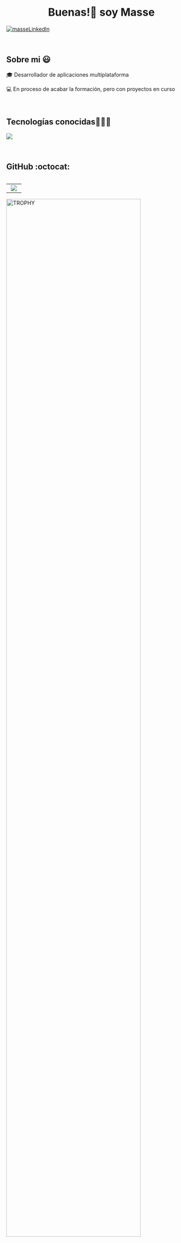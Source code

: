 <h1 align="center">Buenas!👋 soy Masse </h1> 

<p align="left">
<a href="https://www.linkedin.com/in/daniel-mart%C3%ADnez-todor-a053a12b9/" target="blank"><img align="center" src="https://img.shields.io/badge/LinkedIn-0077B5?style=for-the-badge&logo=linkedin&logoColor=white" alt="masseLinkedln"/></a>
  </p>
<br>
<h2>Sobre mi 😃</h2>
<!--Intro start-->

<p align="left">
🎓 Desarrollador de aplicaciones multiplataforma

💻 En proceso de acabar la formación, pero con proyectos en curso


<!--Intro end-->
  </p>
<br>

<h2 >Tecnologías conocidas👨🏻‍💻</h2>
<!--tech stack icons-->
<p align="left">
  <a href="https://skillicons.dev">
    <img src="https://skillicons.dev/icons?i=java,cs,py,html,css,js,mysql,git,github,eclipse,vscode,bash,linux&perline=12" />
  </a>
</p>
<br>

<h2>GitHub :octocat:</h2>
<!--- stats & Trophy (start) -->
<p align="center">
  <!--- stats (start) -->
<table align="left">
<tr border="none">

<td width="80%" align="center">

  <img  align="center"  src="https://github-readme-stats.anuraghazra1.vercel.app/api/top-langs/?username=Masse06&theme=dark&hide_border=false&no-bg=true&no-frame=true&langs_count=10"/>

  </td>
</tr>
</table>
<!--- stats (end) -->

<!--- trophy (start) -->
<div align=left>
  <a href="https://github.com/ryo-ma/github-profile-trophy" title="Go to Source">
      <img align="center" width=84% src="https://github-profile-trophy.vercel.app/?username=Masse06&theme=radical&row=1&column=7&margin-h=15&margin-w=5&no-bg=true" alt="TROPHY" />
    </a>
</div>
<!--- trophy (start) -->


</p>        
<!--- stats (end) -->
